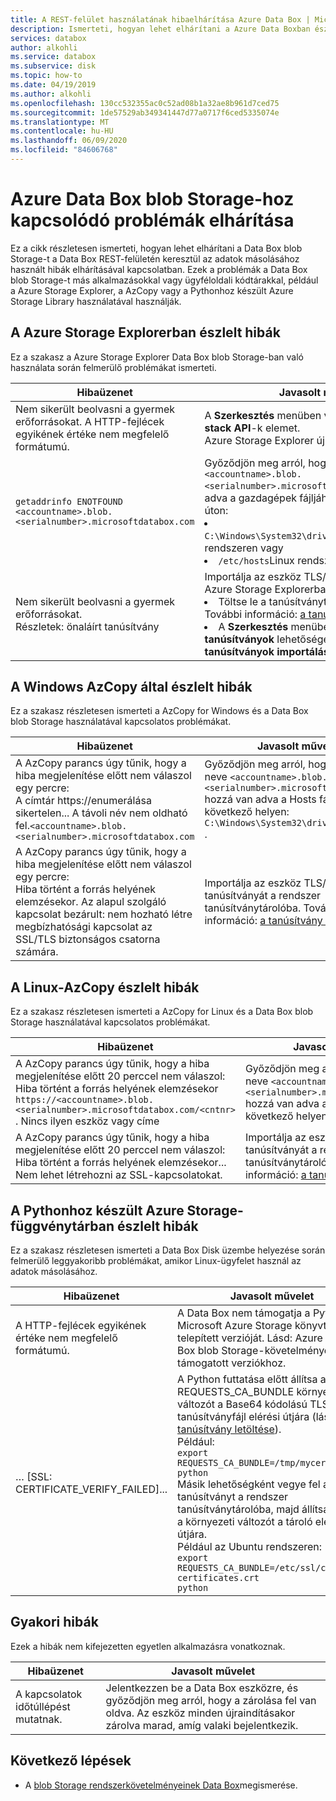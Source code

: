 ```yaml
---
title: A REST-felület használatának hibaelhárítása Azure Data Box | Microsoft Docs
description: Ismerteti, hogyan lehet elhárítani a Azure Data Boxban észlelt problémákat, amikor az Adatmásolás a REST-felületen keresztül történik.
services: databox
author: alkohli
ms.service: databox
ms.subservice: disk
ms.topic: how-to
ms.date: 04/19/2019
ms.author: alkohli
ms.openlocfilehash: 130cc532355ac0c52ad08b1a32ae8b961d7ced75
ms.sourcegitcommit: 1de57529ab349341447d77a0717f6ced5335074e
ms.translationtype: MT
ms.contentlocale: hu-HU
ms.lasthandoff: 06/09/2020
ms.locfileid: "84606768"
---
```

# <a name="troubleshoot-issues-related-to-azure-data-box-blob-storage"></a>Azure Data Box blob Storage-hoz kapcsolódó problémák elhárítása

Ez a cikk részletesen ismerteti, hogyan lehet elhárítani a Data Box blob Storage-t a Data Box REST-felületén keresztül az adatok másolásához használt hibák elhárításával kapcsolatban. Ezek a problémák a Data Box blob Storage-t más alkalmazásokkal vagy ügyféloldali kódtárakkal, például a Azure Storage Explorer, a AzCopy vagy a Pythonhoz készült Azure Storage Library használatával használják.

## <a name="errors-seen-in-azure-storage-explorer"></a>A Azure Storage Explorerban észlelt hibák

Ez a szakasz a Azure Storage Explorer Data Box blob Storage-ban való használata során felmerülő problémákat ismerteti.

|Hibaüzenet  |Javasolt művelet |
|---------|---------|
|Nem sikerült beolvasni a gyermek erőforrásokat. A HTTP-fejlécek egyikének értéke nem megfelelő formátumú.|A **Szerkesztés** menüben válassza a **cél Azure stack API**-k elemet. <br>Azure Storage Explorer újraindítása.|
|`getaddrinfo ENOTFOUND <accountname>.blob.<serialnumber>.microsoftdatabox.com` |Győződjön meg arról, hogy a végpont neve `<accountname>.blob.<serialnumber>.microsoftdatabox.com` hozzá van adva a gazdagépek fájljához ezen az elérési úton: <li>`C:\Windows\System32\drivers\etc\hosts`Windows rendszeren vagy </li><li> `/etc/hosts`Linux rendszeren.</li>|
|Nem sikerült beolvasni a gyermek erőforrásokat. <br>Részletek: önaláírt tanúsítvány |Importálja az eszköz TLS/SSL-tanúsítványát Azure Storage Explorerba: <li>Töltse le a tanúsítványt a Azure Portal. További információ: [a tanúsítvány letöltése](data-box-deploy-copy-data-via-rest.md#download-certificate).</li><li>A **Szerkesztés** menüben válassza az **SSL-tanúsítványok** lehetőséget, majd válassza a **tanúsítványok importálása**lehetőséget.</li>|

## <a name="errors-seen-in-azcopy-for-windows"></a>A Windows AzCopy által észlelt hibák

Ez a szakasz részletesen ismerteti a AzCopy for Windows és a Data Box blob Storage használatával kapcsolatos problémákat.

|Hibaüzenet  |Javasolt művelet |
|---------|---------|
|A AzCopy parancs úgy tűnik, hogy a hiba megjelenítése előtt nem válaszol egy percre: <br>A címtár https://enumerálása sikertelen... A távoli név nem oldható fel.`<accountname>.blob.<serialnumber>.microsoftdatabox.com`|Győződjön meg arról, hogy a végpont neve `<accountname>.blob.<serialnumber>.microsoftdatabox.com` hozzá van adva a Hosts fájlhoz a következő helyen: `C:\Windows\System32\drivers\etc\hosts` .|
|A AzCopy parancs úgy tűnik, hogy a hiba megjelenítése előtt nem válaszol egy percre: <br>Hiba történt a forrás helyének elemzésekor. Az alapul szolgáló kapcsolat bezárult: nem hozható létre megbízhatósági kapcsolat az SSL/TLS biztonságos csatorna számára.|Importálja az eszköz TLS/SSL-tanúsítványát a rendszer tanúsítványtárolóba. További információ: [a tanúsítvány letöltése](data-box-deploy-copy-data-via-rest.md#download-certificate).|


## <a name="errors-seen-in-azcopy-for-linux"></a>A Linux-AzCopy észlelt hibák

Ez a szakasz részletesen ismerteti a AzCopy for Linux és a Data Box blob Storage használatával kapcsolatos problémákat.

|Hibaüzenet  |Javasolt művelet |
|---------|---------|
|A AzCopy parancs úgy tűnik, hogy a hiba megjelenítése előtt 20 perccel nem válaszol: <br>Hiba történt a forrás helyének elemzésekor `https://<accountname>.blob.<serialnumber>.microsoftdatabox.com/<cntnr>` . Nincs ilyen eszköz vagy címe|Győződjön meg arról, hogy a végpont neve `<accountname>.blob.<serialnumber>.microsoftdatabox.com` hozzá van adva a Hosts fájlhoz a következő helyen: `/etc/hosts` .|
|A AzCopy parancs úgy tűnik, hogy a hiba megjelenítése előtt 20 perccel nem válaszol: <br>Hiba történt a forrás helyének elemzésekor... Nem lehet létrehozni az SSL-kapcsolatokat.|Importálja az eszköz TLS/SSL-tanúsítványát a rendszer tanúsítványtárolóba. További információ: [a tanúsítvány letöltése](data-box-deploy-copy-data-via-rest.md#download-certificate).|

## <a name="errors-seen-in-azure-storage-library-for-python"></a>A Pythonhoz készült Azure Storage-függvénytárban észlelt hibák

Ez a szakasz részletesen ismerteti a Data Box Disk üzembe helyezése során felmerülő leggyakoribb problémákat, amikor Linux-ügyfelet használ az adatok másolásához.

|Hibaüzenet  |Javasolt művelet |
|---------|---------|
|A HTTP-fejlécek egyikének értéke nem megfelelő formátumú. |A Data Box nem támogatja a Python Microsoft Azure Storage könyvtárának telepített verzióját. Lásd: Azure Data Box blob Storage-követelmények a támogatott verziókhoz.|
|… [SSL: CERTIFICATE_VERIFY_FAILED]...|A Python futtatása előtt állítsa a REQUESTS_CA_BUNDLE környezeti változót a Base64 kódolású TLS-tanúsítványfájl elérési útjára (lásd: [a tanúsítvány letöltése](data-box-deploy-copy-data-via-rest.md#download-certificate)). <br>Például:<br>`export REQUESTS_CA_BUNDLE=/tmp/mycert.cer` <br>`python` <br>Másik lehetőségként vegye fel a tanúsítványt a rendszer tanúsítványtárolóba, majd állítsa be ezt a környezeti változót a tároló elérési útjára. <br> Például az Ubuntu rendszeren: <br>`export REQUESTS_CA_BUNDLE=/etc/ssl/certs/ca-certificates.crt` <br>`python`|


## <a name="common-errors"></a>Gyakori hibák

Ezek a hibák nem kifejezetten egyetlen alkalmazásra vonatkoznak.

|Hibaüzenet  |Javasolt művelet |
|---------|---------|
|A kapcsolatok időtúllépést mutatnak. |Jelentkezzen be a Data Box eszközre, és győződjön meg arról, hogy a zárolása fel van oldva. Az eszköz minden újraindításakor zárolva marad, amíg valaki bejelentkezik.|

## <a name="next-steps"></a>Következő lépések

- A [blob Storage rendszerkövetelményeinek Data Box](data-box-system-requirements-rest.md)megismerése.
